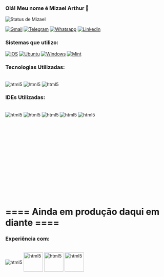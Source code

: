 ### Olá! Meu nome é Mizael Arthur 👋


![Status de Mizael](https://github-readme-stats.vercel.app/api?username=mizaelarthur&show_icons=true&theme=dark)

[![Gmail](https://img.shields.io/badge/Gmail-D14836?style=for-the-badge&logo=gmail&logoColor=white)](mizaelarthur2001@gmail.com)
[![Telegram](https://img.shields.io/badge/Telegram-2CA5E0?style=for-the-badge&logo=telegram&logoColor=white)](https://t.me/M1Z43L)
[![Whatsapp](https://img.shields.io/badge/WhatsApp-25D366?style=for-the-badge&logo=whatsapp&logoColor=white)](https://wa.me/+5584991560916)
[![Linkedin](https://img.shields.io/badge/LinkedIn-0077B5?style=for-the-badge&logo=linkedin&logoColor=white)](https://www.linkedin.com/in/mizael-arthur/)

### Sistemas que utilizo:
[![iOS](https://img.shields.io/badge/iOS-000000?style=for-the-badge&logo=ios&logoColor=white)]()
[![Ubuntu](https://img.shields.io/badge/Ubuntu-E95420?style=for-the-badge&logo=ubuntu&logoColor=white)]()
[![Windows](https://img.shields.io/badge/Windows-0078D6?style=for-the-badge&logo=windows&logoColor=white)]()
[![Mint](https://img.shields.io/badge/Linux_Mint-87CF3E?style=for-the-badge&logo=linux-mint&logoColor=white)]()

### Tecnologias Utilizadas:
<div style="display: inlune_block"><br/>
  <img align='center' alt='html5' src='https://img.shields.io/badge/Python-3776AB?style=for-the-badge&logo=python&logoColor=white'>
  <img align='center' alt='html5' src='https://img.shields.io/badge/MySQL-005C84?style=for-the-badge&logo=mysql&logoColor=white'>
  <img align='center' alt='html5' src='https://img.shields.io/badge/PostgreSQL-316192?style=for-the-badge&logo=postgresql&logoColor=white'>  
</div>

### IDEs Utilizadas:
<div style="display: inlune_block"><br/>
  <img align='center' alt='html5' src='https://img.shields.io/badge/Visual_Studio_Code-0078D4?style=for-the-badge&logo=visual%20studio%20code&logoColor=white'>
  <img align='center' alt='html5' src='https://img.shields.io/badge/sublime_text-%23575757.svg?&style=for-the-badge&logo=sublime-text&logoColor=important'>
  <img align='center' alt='html5' src='https://img.shields.io/badge/PyCharm-000000.svg?&style=for-the-badge&logo=PyCharm&logoColor=white'>
  <img align='center' alt='html5' src='https://img.shields.io/badge/Gitpod-000000?style=for-the-badge&logo=gitpod&logoColor=#FFAE33'>
  <img align='center' alt='html5' src='https://img.shields.io/badge/Colab-F9AB00?style=for-the-badge&logo=googlecolab&color=525252'>
</div>
<br/>
<br/>
<br/>
<br/>
<br/>
<br/>
<br/>
<br/>
<br/>
<br/>
<br/>
<br/>
<br/>
<br/>

# ==== Ainda em produção daqui em diante ====

### Experiência com:
<div style="display: inlune_block"><br/>
  <img align='center' alt='html5' src='https://mikrotik.com/img/mtv2/newlogo.svg'>
  <img align='center' width='auto' height='60' alt='html5' src='https://camo.githubusercontent.com/71e79cfd6b679d246f9c432811761bc96eeeaf8680c15db2a8aa842d67398f45/68747470733a2f2f6173736574732e7a61626269782e636f6d2f696d672f6c6f676f2f7a61626269785f6c6f676f5f353030783133312e706e67'>
  <img align='center' width='auto' height='60' alt='html5' src='https://22751443.fs1.hubspotusercontent-na1.net/hub/22751443/hubfs/logo-snep.png?width=1920&name=logo-snep.png'>
  <img align='center' width='auto' height='60' alt='html5' src='https://purdi.com//wp-content/uploads/2020/01/ubiquiti-white-logo-1024x309-1-300x143.png'>
  
</div>
